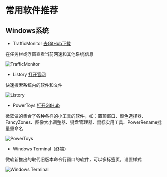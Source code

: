# 常用软件推荐

## Windows系统

- TrafficMonitor [去GitHub下载](https://github.com/zhongyang219/TrafficMonitor)

在任务栏或浮窗查看当前网速和其他系统信息

![TrafficMonitor](https://img.xinit.xyz/docsify20250712224858060.png)

- Listory [打开官网](https://www.listary.com/)

快速搜索系统内的软件和文件

![Listory](https://cdn.prod.website-files.com/643e09c9f19df8579c420d9f/67b850b174de04411e9ab529_file-search-hero-p-800.png)

- PowerToys [打开GitHub](https://github.com/microsoft/PowerToys)

微软做的集合了各种各样的小工具的软件，如：置顶窗口、颜色选择器、FancyZones、图像大小调整器、键盘管理器、鼠标实用工具、PowerRename批量重命名

![PowerToys](https://github.com/microsoft/PowerToys/raw/main/doc/images/overview/PT_hero_image.png)

- Windows Terminal（终端）

微软新推出的取代旧版本命令行窗口的软件，可以多标签页，设置样式

![Windows Terminal](https://store-images.s-microsoft.com/image/apps.64156.13926773940052066.16e93a5b-b25f-4aaf-8a38-77375e237879.00013886-8351-473f-9acd-7fcce9ee7388?h=253)

